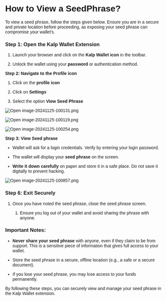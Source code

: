 <style>  body { font-family: "Source Sans 3", sans-serif!important; }</style>
<link href="https://fonts.googleapis.com/css2?family=Source+Sans+3:ital,wght@0,200..900;1,200..900&display=swap" rel="stylesheet">    
<link rel="stylesheet" href="https://fonts.googleapis.com/icon?family=Material+Icons">

# How to View a SeedPhrase?

To view a seed phrase, follow the steps given below. Ensure you are in a secure and private location before proceeding, as exposing your seed phrase can compromise your wallet's.

### **Step 1: Open the Kalp Wallet Extension**

1.  Launch your browser and click on the **Kalp Wallet icon** in the toolbar.
    
2.  Unlock the wallet using your **password** or authentication method.
    

**Step 2: Navigate to the Profile icon**

1.  Click on the **profile icon**
    
2.  Click on **Settings**
    
3.  Select the option **View Seed Phrase**
    

![Open image-20241125-100131.png](https://docs-images-kalp-studio.s3.ap-south-1.amazonaws.com/Extension+Images/How+to+view+Seedphrase/I1.png)

![Open image-20241125-100119.png](https://docs-images-kalp-studio.s3.ap-south-1.amazonaws.com/Extension+Images/How+to+view+Seedphrase/I2.png)

![Open image-20241125-100254.png](https://docs-images-kalp-studio.s3.ap-south-1.amazonaws.com/Extension+Images/How+to+view+Seedphrase/I3.png)


**Step 3: View Seed phrase**

-   Wallet will ask for a login credentials. Verify by entering your login password.
    
-   The wallet will display your **seed phrase** on the screen.
    
-   **Write it down carefully** on paper and store it in a safe place. Do not save it digitally to prevent hacking.
    

![Open image-20241125-100857.png](https://docs-images-kalp-studio.s3.ap-south-1.amazonaws.com/Extension+Images/How+to+view+Seedphrase/I4.png)


### **Step 6: Exit Securely**

1.  Once you have noted the seed phrase, close the seed phrase screen.
    
    1.  Ensure you log out of your wallet and avoid sharing the phrase with anyone.
        

### **Important Notes:**

-   **Never share your seed phrase** with anyone, even if they claim to be from support. This is a sensitive piece of information that gives full access to your wallet.
    
-   Store the seed phrase in a secure, offline location (e.g., a safe or a secure document).
    
-   If you lose your seed phrase, you may lose access to your funds permanently.
    

By following these steps, you can securely view and manage your seed phrase in the Kalp Wallet extension.